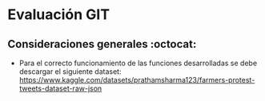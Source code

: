# Evaluación GIT

## Consideraciones generales :octocat:

* Para el correcto funcionamiento de las funciones desarrolladas se debe descargar el siguiente dataset: https://www.kaggle.com/datasets/prathamsharma123/farmers-protest-tweets-dataset-raw-json 

   






